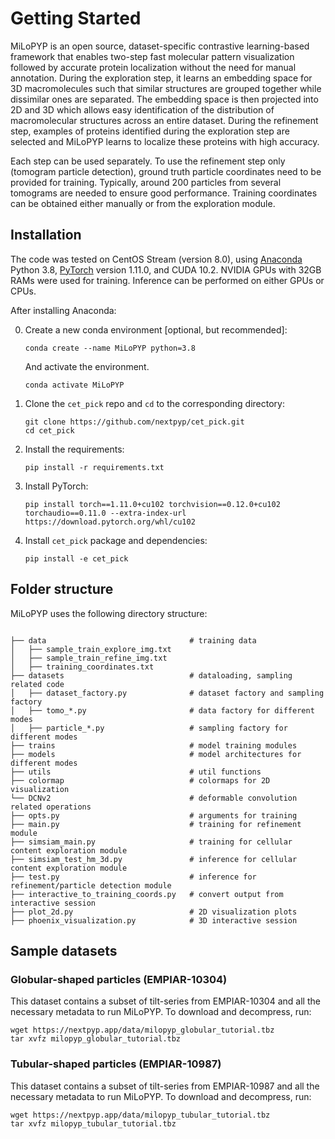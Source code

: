 # Getting Started

MiLoPYP is an open source, dataset-specific contrastive learning-based framework that enables two-step fast molecular pattern visualization followed by accurate protein localization without the need for manual annotation. During the exploration step, it learns an embedding space for 3D macromolecules such that similar structures are grouped together while dissimilar ones are separated. The embedding space is then projected into 2D and 3D which allows easy identification of the distribution of macromolecular structures across an entire dataset. During the refinement step, examples of proteins identified during the exploration step are selected and MiLoPYP learns to localize these proteins with high accuracy.

Each step can be used separately. To use the refinement step only (tomogram particle detection), ground truth particle coordinates need to be provided for training. Typically, around 200 particles from several tomograms are needed to ensure good performance. Training coordinates can be obtained either manually or from the exploration module.

## Installation

The code was tested on CentOS Stream (version 8.0), using [Anaconda](https://www.anaconda.com/download) Python 3.8, [PyTorch]((http://pytorch.org/)) version 1.11.0, and CUDA 10.2. NVIDIA GPUs with 32GB RAMs were used for training. Inference can be performed on either GPUs or CPUs.

After installing Anaconda:

0. Create a new conda environment [optional, but recommended]:

    ```
    conda create --name MiLoPYP python=3.8
    ```

    And activate the environment.

    ```
    conda activate MiLoPYP
    ```

1. Clone the `cet_pick` repo and `cd` to the corresponding directory:

    ```
    git clone https://github.com/nextpyp/cet_pick.git
    cd cet_pick
    ```

2. Install the requirements:

    ```
    pip install -r requirements.txt
    ```

3. Install PyTorch:

    ```
    pip install torch==1.11.0+cu102 torchvision==0.12.0+cu102 torchaudio==0.11.0 --extra-index-url https://download.pytorch.org/whl/cu102
    ```

4. Install `cet_pick` package and dependencies:

    ```
    pip install -e cet_pick
    ```

## Folder structure

MiLoPYP uses the following directory structure:

```

├── data                                # training data
│   ├── sample_train_explore_img.txt
│   ├── sample_train_refine_img.txt
│   ├── training_coordinates.txt
├── datasets                            # dataloading, sampling related code
│   ├── dataset_factory.py              # dataset factory and sampling factory
│   ├── tomo_*.py                       # data factory for different modes
│   ├── particle_*.py                   # sampling factory for different modes
├── trains                              # model training modules
├── models                              # model architectures for different modes
├── utils                               # util functions
├── colormap                            # colormaps for 2D visualization
└── DCNv2                               # deformable convolution related operations
├── opts.py                             # arguments for training
├── main.py                             # training for refinement module
├── simsiam_main.py                     # training for cellular content exploration module
├── simsiam_test_hm_3d.py               # inference for cellular content exploration module
├── test.py                             # inference for refinement/particle detection module
├── interactive_to_training_coords.py   # convert output from interactive session
├── plot_2d.py                          # 2D visualization plots
├── phoenix_visualization.py            # 3D interactive session

```

## Sample datasets

### Globular-shaped particles (EMPIAR-10304)

This dataset contains a subset of tilt-series from EMPIAR-10304 and all the necessary metadata to run MiLoPYP. 
To download and decompress, run:
```
wget https://nextpyp.app/data/milopyp_globular_tutorial.tbz
tar xvfz milopyp_globular_tutorial.tbz
```

### Tubular-shaped particles (EMPIAR-10987)
This dataset contains a subset of tilt-series from EMPIAR-10987 and all the necessary metadata to run MiLoPYP. 
To download and decompress, run:
```
wget https://nextpyp.app/data/milopyp_tubular_tutorial.tbz
tar xvfz milopyp_tubular_tutorial.tbz
```

<!-- For full documentation visit [mkdocs.org](https://www.mkdocs.org). -->

<!-- ## Commands

* `mkdocs new [dir-name]` - Create a new project.
* `mkdocs serve` - Start the live-reloading docs server.
* `mkdocs build` - Build the documentation site.
* `mkdocs -h` - Print help message and exit.

## Project layout

    mkdocs.yml    # The configuration file.
    docs/
        index.md  # The documentation homepage.
        ...       # Other markdown pages, images and other files.
 -->